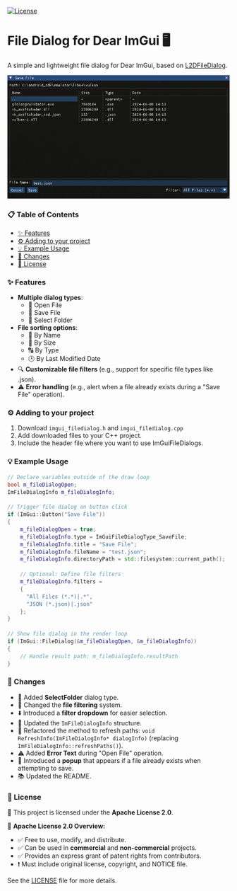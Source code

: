 [![License](https://img.shields.io/badge/License-Apache%202.0-blue.svg)](https://github.com/Iam1337/ImGui-FileDialog/blob/master/LICENSE)

# File Dialog for Dear ImGui 🖥️

A simple and lightweight file dialog for Dear ImGui, based on [L2DFileDialog](https://github.com/Limeoats/L2DFileDialog).

![File Dialog Without Filter](/screenshots/screenshot1.png?raw=true)

### 📋 Table of Contents
- [✨ Features](#-features)
- [⚙️ Adding to your project](#%EF%B8%8F-adding-to-your-project)
- [💡 Example Usage](#-example-usage)
- [🔄 Changes](#-changes)
- [📜 License](#-license)

### ✨ Features
- **Multiple dialog types**:
  - 📂 Open File
  - 💾 Save File
  - 📁 Select Folder
- **File sorting options**:
  - 📝 By Name
  - 📏 By Size
  - 🔠 By Type
  - 🕒 By Last Modified Date
- 🔍 **Customizable file filters** (e.g., support for specific file types like .json).
- ⚠️ **Error handling** (e.g., alert when a file already exists during a "Save File" operation).

### ⚙️ Adding to your project

1. Download `imgui_filedialog.h` and `imgui_filedialog.cpp`
2. Add downloaded files to your C++ project.
3. Include the header file where you want to use ImGuiFileDialogs.

### 💡 Example Usage

```c++
// Declare variables outside of the draw loop
bool m_fileDialogOpen;
ImFileDialogInfo m_fileDialogInfo;

// Trigger file dialog on button click
if (ImGui::Button("Save File"))
{
    m_fileDialogOpen = true;
    m_fileDialogInfo.type = ImGuiFileDialogType_SaveFile;
    m_fileDialogInfo.title = "Save File";
    m_fileDialogInfo.fileName = "test.json";
    m_fileDialogInfo.directoryPath = std::filesystem::current_path();

    // Optional: Define file filters
    m_fileDialogInfo.filters = 
    { 
      "All Files (*.*)|.*", 
      "JSON (*.json)|.json"
    };
}

// Show file dialog in the render loop
if (ImGui::FileDialog(&m_fileDialogOpen, &m_fileDialogInfo))
{
    // Handle result path: m_fileDialogInfo.resultPath
}
```

### 🔄 Changes
- 📁 Added **SelectFolder** dialog type.
- 🔧 Changed the **file filtering** system.
- ⬇️ Introduced a **filter dropdown** for easier selection.
- 📑 Updated the `ImFileDialogInfo` structure.
- 🔄 Refactored the method to refresh paths: `void RefreshInfo(ImFileDialogInfo* dialogInfo)` (replacing `ImFileDialogInfo::refreshPaths()`).
- ⚠️ Added **Error Text** during "Open File" operation.
- 🛑 Introduced a **popup** that appears if a file already exists when attempting to save.
- 📚 Updated the README.

### 📜 License
📝 This project is licensed under the **Apache License 2.0**.

📖 **Apache License 2.0 Overview:**
- ✅ Free to use, modify, and distribute.
- ✅ Can be used in **commercial** and **non-commercial** projects.
- ✅ Provides an express grant of patent rights from contributors.
- ❗ Must include original license, copyright, and NOTICE file.

See the [LICENSE](./LICENSE) file for more details.